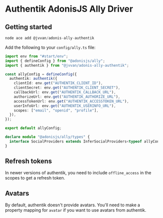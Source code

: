 # Authentik AdonisJS Ally Driver

## Getting started

```typescript
node ace add @jvvan/adonis-ally-authentik
```

Add the following to your `config/ally.ts` file:

```typescript
import env from "#start/env";
import { defineConfig } from "@adonisjs/ally";
import { authentik } from "@jvvan/adonis-ally-authentik";

const allyConfig = defineConfig({
  authentik: authentik({
    clientId: env.get("AUTHENTIK_CLIENT_ID"),
    clientSecret: env.get("AUTHENTIK_CLIENT_SECRET"),
    callbackUrl: env.get("AUTHENTIK_CALLBACK_URL"),
    authorizeUrl: env.get("AUTHENTIK_AUTHORIZE_URL"),
    accessTokenUrl: env.get("AUTHENTIK_ACCESSTOKEN_URL"),
    userInfoUrl: env.get("AUTHENTIK_USERINFO_URL"),
    scopes: ["email", "openid", "profile"],
  }),
});

export default allyConfig;

declare module "@adonisjs/ally/types" {
  interface SocialProviders extends InferSocialProviders<typeof allyConfig> {}
}
```

## Refresh tokens

In newer versions of authentik, you need to include `offline_access` in the scopes to get a refresh token.

## Avatars

By default, authentik doesn't provide avatars. You'll need to make a property mapping for `avatar` if you want to use avatars from authentik.

